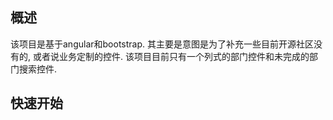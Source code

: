 概述
---
该项目是基于angular和bootstrap. 其主要是意图是为了补充一些目前开源社区没有的, 或者说业务定制的控件. 该项目目前只有一个列式的部门控件和未完成的部门搜索控件.

快速开始
---
